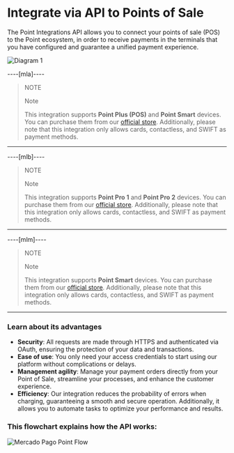 # Integrate via API to Points of Sale

The Point Integrations API allows you to connect your points of sale (POS) to the Point ecosystem, in order to receive payments in the terminals that you have configured and guarantee a unified payment experience.

![Diagram 1](point-api/1-diagram-en.png)

----[mla]----
> NOTE
>
> Note
>
> This integration supports **Point Plus (POS)** and **Point Smart** devices. You can purchase them from our [official store](https://www.mercadopago.com.ar/point). Additionally, please note that this integration only allows cards, contactless, and SWIFT as payment methods.

------------

----[mlb]----
> NOTE
>
> Note
>
> This integration supports **Point Pro 1** and **Point Pro 2** devices. You can purchase them from our [official store](https://www.mercadopago.com.br/point). Additionally, please note that this integration only allows cards, contactless, and SWIFT as payment methods.

------------

----[mlm]----
> NOTE
>
> Note
>
> This integration supports **Point Smart** devices. You can purchase them from our [official store](https://www.mercadopago.com.mx/point). Additionally, please note that this integration only allows cards, contactless, and SWIFT as payment methods.

------------



### Learn about its advantages

* **Security**: All requests are made through HTTPS and authenticated via OAuth, ensuring the protection of your data and transactions.
* **Ease of use**: You only need your access credentials to start using our platform without complications or delays.
* **Management agility**: Manage your payment orders directly from your Point of Sale, streamline your processes, and enhance the customer experience.
* **Efficiency**: Our integration reduces the probability of errors when charging, guaranteeing a smooth and secure operation. Additionally, it allows you to automate tasks to optimize your performance and results.

### This flowchart explains how the API works:

![Mercado Pago Point Flow](point-api/2-flow-diagram-en.png)